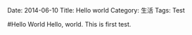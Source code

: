 Date: 2014-06-10 
Title: Hello world 
Category: 生活
Tags: Test

#Hello World
Hello, world. This is first test.
